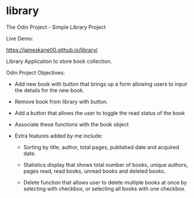 # library
The Odin Project - Simple Library Project 

Live Demo:

https://jameskane00.github.io/library/

Library Application to store book collection.

Odin Project Objectives:

- Add new book with button that brings up a form allowing users to input the details for the new book.

- Remove book from library with button.

- Add a button that allows the user to toggle the read status of the book

- Associate these functions with the book object

- Extra features added by me include:

    - Sorting by title, author, total pages, published date and acquired date.

    - Statistics display that shows total number of books, unique authors, pages read, read books, unread books and deleted books.

    - Delete function that allows user to delete multiple books at once by selecting with checkbox, or selecting all books with one checkbox. 




